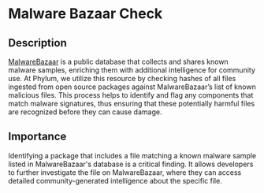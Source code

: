 # Malware Bazaar Check

## Description

[MalwareBazaar](https://bazaar.abuse.ch/) is a public database that collects and shares known malware samples, enriching them with additional intelligence for community use. At Phylum, we utilize this resource by checking hashes of all files ingested from open source packages against MalwareBazaar’s list of known malicious files. This process helps to identify and flag any components that match malware signatures, thus ensuring that these potentially harmful files are recognized before they can cause damage.

## Importance

Identifying a package that includes a file matching a known malware sample listed in MalwareBazaar's database is a critical finding. It allows developers to further investigate the file on MalwareBazaar, where they can access detailed community-generated intelligence about the specific file.
